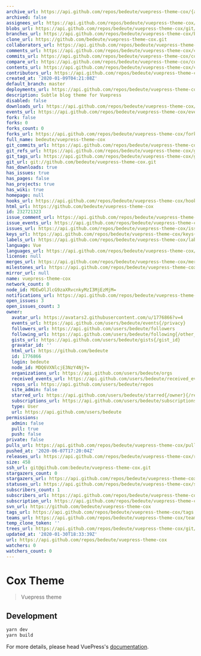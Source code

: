 ```yaml
---
archive_url: https://api.github.com/repos/bedeute/vuepress-theme-cox/{archive_format}{/ref}
archived: false
assignees_url: https://api.github.com/repos/bedeute/vuepress-theme-cox/assignees{/user}
blobs_url: https://api.github.com/repos/bedeute/vuepress-theme-cox/git/blobs{/sha}
branches_url: https://api.github.com/repos/bedeute/vuepress-theme-cox/branches{/branch}
clone_url: https://github.com/bedeute/vuepress-theme-cox.git
collaborators_url: https://api.github.com/repos/bedeute/vuepress-theme-cox/collaborators{/collaborator}
comments_url: https://api.github.com/repos/bedeute/vuepress-theme-cox/comments{/number}
commits_url: https://api.github.com/repos/bedeute/vuepress-theme-cox/commits{/sha}
compare_url: https://api.github.com/repos/bedeute/vuepress-theme-cox/compare/{base}...{head}
contents_url: https://api.github.com/repos/bedeute/vuepress-theme-cox/contents/{+path}
contributors_url: https://api.github.com/repos/bedeute/vuepress-theme-cox/contributors
created_at: '2020-01-09T04:21:08Z'
default_branch: master
deployments_url: https://api.github.com/repos/bedeute/vuepress-theme-cox/deployments
description: Subtle blog theme for Vuepress
disabled: false
downloads_url: https://api.github.com/repos/bedeute/vuepress-theme-cox/downloads
events_url: https://api.github.com/repos/bedeute/vuepress-theme-cox/events
fork: false
forks: 0
forks_count: 0
forks_url: https://api.github.com/repos/bedeute/vuepress-theme-cox/forks
full_name: bedeute/vuepress-theme-cox
git_commits_url: https://api.github.com/repos/bedeute/vuepress-theme-cox/git/commits{/sha}
git_refs_url: https://api.github.com/repos/bedeute/vuepress-theme-cox/git/refs{/sha}
git_tags_url: https://api.github.com/repos/bedeute/vuepress-theme-cox/git/tags{/sha}
git_url: git://github.com/bedeute/vuepress-theme-cox.git
has_downloads: true
has_issues: true
has_pages: false
has_projects: true
has_wiki: true
homepage: null
hooks_url: https://api.github.com/repos/bedeute/vuepress-theme-cox/hooks
html_url: https://github.com/bedeute/vuepress-theme-cox
id: 232721323
issue_comment_url: https://api.github.com/repos/bedeute/vuepress-theme-cox/issues/comments{/number}
issue_events_url: https://api.github.com/repos/bedeute/vuepress-theme-cox/issues/events{/number}
issues_url: https://api.github.com/repos/bedeute/vuepress-theme-cox/issues{/number}
keys_url: https://api.github.com/repos/bedeute/vuepress-theme-cox/keys{/key_id}
labels_url: https://api.github.com/repos/bedeute/vuepress-theme-cox/labels{/name}
language: Vue
languages_url: https://api.github.com/repos/bedeute/vuepress-theme-cox/languages
license: null
merges_url: https://api.github.com/repos/bedeute/vuepress-theme-cox/merges
milestones_url: https://api.github.com/repos/bedeute/vuepress-theme-cox/milestones{/number}
mirror_url: null
name: vuepress-theme-cox
network_count: 0
node_id: MDEwOlJlcG9zaXRvcnkyMzI3MjEzMjM=
notifications_url: https://api.github.com/repos/bedeute/vuepress-theme-cox/notifications{?since,all,participating}
open_issues: 3
open_issues_count: 3
owner:
  avatar_url: https://avatars2.githubusercontent.com/u/1776866?v=4
  events_url: https://api.github.com/users/bedeute/events{/privacy}
  followers_url: https://api.github.com/users/bedeute/followers
  following_url: https://api.github.com/users/bedeute/following{/other_user}
  gists_url: https://api.github.com/users/bedeute/gists{/gist_id}
  gravatar_id: ''
  html_url: https://github.com/bedeute
  id: 1776866
  login: bedeute
  node_id: MDQ6VXNlcjE3NzY4NjY=
  organizations_url: https://api.github.com/users/bedeute/orgs
  received_events_url: https://api.github.com/users/bedeute/received_events
  repos_url: https://api.github.com/users/bedeute/repos
  site_admin: false
  starred_url: https://api.github.com/users/bedeute/starred{/owner}{/repo}
  subscriptions_url: https://api.github.com/users/bedeute/subscriptions
  type: User
  url: https://api.github.com/users/bedeute
permissions:
  admin: false
  pull: true
  push: false
private: false
pulls_url: https://api.github.com/repos/bedeute/vuepress-theme-cox/pulls{/number}
pushed_at: '2020-06-07T17:20:04Z'
releases_url: https://api.github.com/repos/bedeute/vuepress-theme-cox/releases{/id}
size: 458
ssh_url: git@github.com:bedeute/vuepress-theme-cox.git
stargazers_count: 0
stargazers_url: https://api.github.com/repos/bedeute/vuepress-theme-cox/stargazers
statuses_url: https://api.github.com/repos/bedeute/vuepress-theme-cox/statuses/{sha}
subscribers_count: 1
subscribers_url: https://api.github.com/repos/bedeute/vuepress-theme-cox/subscribers
subscription_url: https://api.github.com/repos/bedeute/vuepress-theme-cox/subscription
svn_url: https://github.com/bedeute/vuepress-theme-cox
tags_url: https://api.github.com/repos/bedeute/vuepress-theme-cox/tags
teams_url: https://api.github.com/repos/bedeute/vuepress-theme-cox/teams
temp_clone_token: ''
trees_url: https://api.github.com/repos/bedeute/vuepress-theme-cox/git/trees{/sha}
updated_at: '2020-01-30T18:33:39Z'
url: https://api.github.com/repos/bedeute/vuepress-theme-cox
watchers: 0
watchers_count: 0
---
```


# Cox Theme

> Vuepress theme

## Development

```bash
yarn dev
yarn build
```

For more details, please head VuePress's [documentation](https://v1.vuepress.vuejs.org/).

